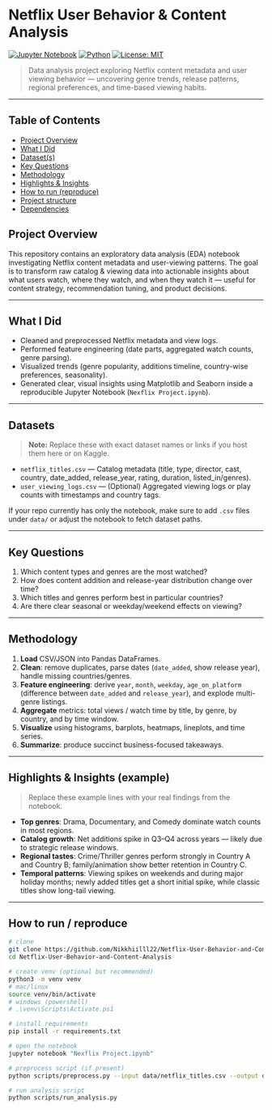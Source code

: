 # Netflix User Behavior & Content Analysis

[![Jupyter Notebook](https://img.shields.io/badge/notebook-Jupyter-orange)]()
[![Python](https://img.shields.io/badge/python-3.x-blue)]()
[![License: MIT](https://img.shields.io/badge/license-MIT-green)]()

> Data analysis project exploring Netflix content metadata and user viewing behavior — uncovering genre trends, release patterns, regional preferences, and time-based viewing habits.

---

## Table of Contents

- [Project Overview](#project-overview)  
- [What I Did](#what-i-did)  
- [Dataset(s)](#datasets)  
- [Key Questions](#key-questions)  
- [Methodology](#methodology)  
- [Highlights & Insights](#highlights--insights)  
- [How to run (reproduce)](#how-to-run-reproduce)  
- [Project structure](#project-structure)  
- [Dependencies](#dependencies)  

## Project Overview

This repository contains an exploratory data analysis (EDA) notebook investigating Netflix content metadata and user-viewing patterns. The goal is to transform raw catalog & viewing data into actionable insights about what users watch, where they watch, and when they watch it — useful for content strategy, recommendation tuning, and product decisions.

---

## What I Did

- Cleaned and preprocessed Netflix metadata and view logs.
- Performed feature engineering (date parts, aggregated watch counts, genre parsing).
- Visualized trends (genre popularity, additions timeline, country-wise preferences, seasonality).
- Generated clear, visual insights using Matplotlib and Seaborn inside a reproducible Jupyter Notebook (`Nexflix Project.ipynb`).

---

## Datasets

> **Note:** Replace these with exact dataset names or links if you host them here or on Kaggle.

- `netflix_titles.csv` — Catalog metadata (title, type, director, cast, country, date_added, release_year, rating, duration, listed_in/genres).
- `user_viewing_logs.csv` — (Optional) Aggregated viewing logs or play counts with timestamps and country tags.

If your repo currently has only the notebook, make sure to add `.csv` files under `data/` or adjust the notebook to fetch dataset paths.

---

## Key Questions

1. Which content types and genres are the most watched?  
2. How does content addition and release-year distribution change over time?  
3. Which titles and genres perform best in particular countries?  
4. Are there clear seasonal or weekday/weekend effects on viewing?

---

## Methodology

1. **Load** CSV/JSON into Pandas DataFrames.  
2. **Clean**: remove duplicates, parse dates (`date_added`, show release year), handle missing countries/genres.  
3. **Feature engineering**: derive `year`, `month`, `weekday`, `age_on_platform` (difference between `date_added` and `release_year`), and explode multi-genre listings.  
4. **Aggregate** metrics: total views / watch time by title, by genre, by country, and by time window.  
5. **Visualize** using histograms, barplots, heatmaps, lineplots, and time series.  
6. **Summarize**: produce succinct business-focused takeaways.

---

## Highlights & Insights (example)

> Replace these example lines with your real findings from the notebook.

- **Top genres**: Drama, Documentary, and Comedy dominate watch counts in most regions.  
- **Catalog growth**: Net additions spike in Q3–Q4 across years — likely due to strategic release windows.  
- **Regional tastes**: Crime/Thriller genres perform strongly in Country A and Country B; family/animation show better retention in Country C.  
- **Temporal patterns**: Viewing spikes on weekends and during major holiday months; newly added titles get a short initial spike, while classic titles show long-tail viewing.

---

## How to run / reproduce

```bash
# clone
git clone https://github.com/Nikkhiilll22/Netflix-User-Behavior-and-Content-Analysis.git
cd Netflix-User-Behavior-and-Content-Analysis

# create venv (optional but recommended)
python3 -m venv venv
# mac/linux
source venv/bin/activate
# windows (powershell)
# .\venv\Scripts\Activate.ps1

# install requirements
pip install -r requirements.txt

# open the notebook
jupyter notebook "Nexflix Project.ipynb"

# preprocess script (if present)
python scripts/preprocess.py --input data/netflix_titles.csv --output data/processed_titles.csv

# run analysis script
python scripts/run_analysis.py


